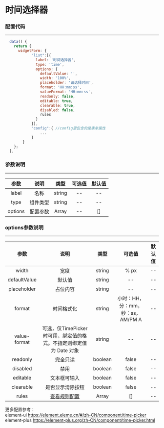 <h1>时间选择器</h1>

### 配置代码
---
```js
  data() {
    return {
      widgetForm: {
            "list":[{
              label: '时间选择器',
              type: 'time',
              options: {
                defaultValue: '',
                width: '100%',
                placeholder: '请选择时间',
                format: 'HH:mm:ss',
                valueFormat: 'HH:mm:ss',
                readonly: false,
                editable: true,
                clearable: true,
                disabled: false,
                rules
              }
            }],
            "config":{ //config里包含的是表单属性
                ...
            }
        }
    };
  },
```

### 参数说明
---
| 参数 | 说明 | 类型 | 可选值 | 默认值 |
| :-----------: | :--------------------: | :-----: | :-----: | :----: |
| label | 名称 | string |  -- |  --  |
| type | 组件类型 | string |  -- |  --  |
| options | 配置参数 | Array |  -- |   []  |

### options参数说明
---
| 参数 | 说明 | 类型 | 可选值 | 默认值 |
| :-----------: | :--------------------: | :-----: | :-----: | :----: |
| width | 宽度 | string |  % px  |  --  |
| defaultValue | 默认值 | string |  --  |  --  |
| placeholder | 占位内容 | string |  --  |  --  |
| format | 时间格式化 | string |  小时：HH，分：mm，秒：ss，AM/PM A  |  --  |
| value-format | 可选，仅TimePicker时可用，绑定值的格式。不指定则绑定值为 Date 对象	 | string | -- |  --  |
| readonly | 完全只读 | boolean | false |  --  |
| disabled | 禁用 | boolean |  false  |  --  |
| editable | 文本框可输入 | boolean |  false  |  --  |
| clearable | 是否显示清除按钮	 | boolean |  false  |  --  |
| rules | <a href="/handbook/rules">查看规则配置</a> | Array |  []  |  --  |

更多配置参考：<br>
element-ui <a href="https://element.eleme.cn/#/zh-CN/component/time-picker" target="_blank">https://element.eleme.cn/#/zh-CN/component/time-picker</a><br>
element-plus <a href="https://element-plus.org/zh-CN/component/time-picker.html" target="_blank">https://element-plus.org/zh-CN/component/time-picker.html</a>


